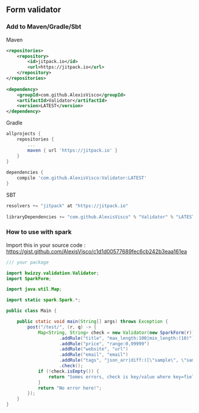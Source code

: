 ## Form validator

### Add to Maven/Gradle/Sbt

Maven
```xml
<repositories>
	<repository>
	    <id>jitpack.io</id>
	    <url>https://jitpack.io</url>
	</repository>
</repositories>
 
<dependency>
    <groupId>com.github.AlexisVisco</groupId>
    <artifactId>Validator</artifactId>
    <version>LATEST</version>
</dependency>
```

Gradle
```gradle
allprojects {
	repositories {
		...
		maven { url 'https://jitpack.io' }
	}
}
 
dependencies {
    compile 'com.github.AlexisVisco:Validator:LATEST'
}
```
SBT
```sbt
resolvers += "jitpack" at "https://jitpack.io"
 
libraryDependencies += "com.github.AlexisVisco" % "Validator" % "LATEST"	
```

### How to use with spark

Import this in your source code : https://gist.github.com/AlexisVisco/c1d1d00577689fec6cb242b3eaa161ea

```java
/// your package 

import kwizzy.validation.Validator;
import SparkForm;

import java.util.Map;

import static spark.Spark.*;

public class Main {

    public static void main(String[] args) throws Exception {
        post("/test/", (r, q) -> {
            Map<String, String> check = new Validator(new SparkForm(r))
                    .addRule("title", "max_length:100|min_length:(10)")
                    .addRule("price", "range:0,99999")
                    .addRule("website", "url")
                    .addRule("email", "email")
                    .addRule("tags", "json_arr|diff:([\"sample\", \"sample2\"])")
                    .check();
            if (!check.isEmpty()) {
                return "Somes errors, check is key/value where key=field and value=error message";
            }
            return "No error here!";
        });
    }
}
```

